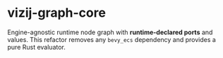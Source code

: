 # vizij-graph-core

Engine-agnostic runtime node graph with **runtime-declared ports** and values.
This refactor removes any `bevy_ecs` dependency and provides a pure Rust evaluator.
